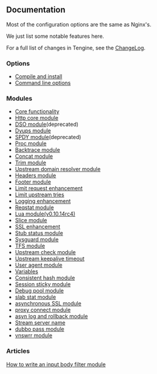 ## Documentation

Most of the configuration options are the same as Nginx's.
 
We just list some notable features here.

For a full list of changes in Tengine, see the [ChangeLog](changelog.html).

### Options

*   [Compile and install](document/install.html)
*   [Command line options](document/commandline.html)

### Modules

*   [Core functionality](document/core.html)
*   [Http core module](document/http_core.html)
*   [DSO module](document/dso.html)(deprecated)
*   [Dyups module](document/http_dyups.html)
*   [SPDY module](document/ngx_http_spdy_module.html)(deprecated)
*   [Proc module](document/proc.html)
*   [Backtrace module](document/http_backtrace.html)
*   [Concat module](document/http_concat.html)
*   [Trim module](document/http_trim_filter.html)
*   [Upstream domain resolver module](document/http_upstream_dynamic.html)
*   [Headers module](document/http_headers.html)
*   [Footer module](document/http_footer_filter.html)
*   [Limit request enhancement](document/http_limit_req.html)
*   [Limit upstream tries](document/ngx_limit_upstream_tries.html)
*   [Logging enhancement](document/http_log.html)
*   [Reqstat module](document/http_reqstat.html)
*   [Lua module(v0.10.14rc4)](https://github.com/chaoslawful/lua-nginx-module/blob/master/README.markdown)
*   [Slice module](document/http_slice.html)
*   [SSL enhancement](document/http_ssl.html)
*   [Stub status module](document/http_stub_status.html)
*   [Sysguard module](document/http_sysguard.html)
*   [TFS module](https://github.com/alibaba/nginx-tfs/blob/master/ReadMe.markdown)
*   [Upstream check module](document/http_upstream_check.html)
*   [Upstream keepalive timeout](document/http_upstream_keepalive_timeout.html)
*   [User agent module](document/http_user_agent.html)
*   [Variables](document/variables.html)
*   [Consistent hash module](document/http_upstream_consistent_hash.html)
*   [Session sticky module](document/http_upstream_session_sticky.html)
*   [Debug pool module](document/ngx_debug_pool.html)
*   [slab stat module](document/ngx_slab_stat.html)
*   [asynchronous SSL module](document/ngx_http_ssl_asynchronous_mode.html)
*   [proxy connect module](document/proxy_connect.html)
*   [asyn log and rollback module](document/ngx_log_pipe.html)
*   [Stream server name](document/stream_sni.html)
*   [dubbo pass module](document/ngx_http_dubbo_module.html)
*   [vnswrr module](document/ngx_http_upstream_vnswrr_module.html)

### Articles

[How  to write an input body filter module](http://blog.zhuzhaoyuan.com/2012/01/a-mechanism-to-help-write-web-application-firewalls-for-nginx/)
